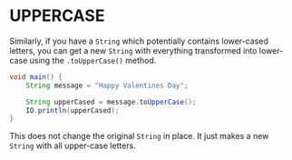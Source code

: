 # UPPERCASE

Similarly, if you have a `String` which potentially contains lower-cased letters, you can get a new `String` with everything
transformed into lower-case using the `.toUpperCase()` method.

```java
void main() {
    String message = "Happy Valentines Day";

    String upperCased = message.toUpperCase();
    IO.println(upperCased);
}
```

This does not change the original `String` in place. It just makes a new `String` with all upper-case letters.